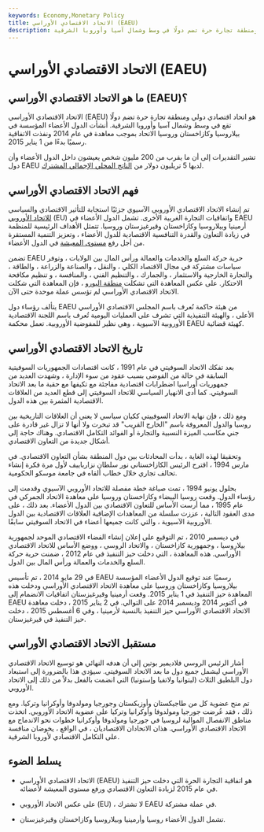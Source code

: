 ```yaml
---
keywords: Economy,Monetary Policy
title: الاتحاد الاقتصادي الأوراسي (EAEU)
description: الاتحاد الاقتصادي الأوراسي هو اتحاد اقتصادي دولي ومنطقة تجارة حرة تضم دولًا في وسط وشمال آسيا وأوروبا الشرقية.
---
```


# الاتحاد الاقتصادي الأوراسي (EAEU)
## ما هو الاتحاد الاقتصادي الأوراسي (EAEU)؟

الاتحاد الاقتصادي الأوراسي (EAEU) هو اتحاد اقتصادي دولي ومنطقة تجارة حرة تضم دولًا تقع في وسط وشمال آسيا وأوروبا الشرقية. أنشأت الدول الأعضاء المؤسسة في بيلاروسيا وكازاخستان وروسيا الاتحاد بموجب معاهدة في عام 2014 ونفذت الاتفاقية رسميًا بدءًا من 1 يناير 2015.

تشير التقديرات إلى أن ما يقرب من 200 مليون شخص يعيشون داخل الدول الأعضاء وأن دول EAEU لديها 5 تريليون دولار من [الناتج المحلي الإجمالي المشترك](/gdp).

## فهم الاتحاد الاقتصادي الأوراسي

تم إنشاء الاتحاد الاقتصادي الأوروبي الآسيوي جزئيًا استجابة للتأثير الاقتصادي والسياسي [للاتحاد الأوروبي](/europeanunion) (EU) واتفاقيات التجارة الغربية الأخرى. تشمل الدول الأعضاء في EAEU أرمينيا وبيلاروسيا وكازاخستان وقيرغيزستان وروسيا. تتمثل الأهداف الرئيسية للمنظمة في زيادة التعاون والقدرة التنافسية الاقتصادية للدول الأعضاء ، وتعزيز التنمية المستقرة من أجل رفع [مستوى المعيشة](/standard-of-living) في الدول الأعضاء.

تضمن EAEU حرية حركة السلع والخدمات والعمالة ورأس المال بين الولايات ، وتوفر سياسات مشتركة في مجال الاقتصاد الكلي ، والنقل ، والصناعة والزراعة ، والطاقة ، والتجارة الخارجية والاستثمار ، والجمارك ، والتنظيم الفني ، والمنافسة ، و تنظيم مكافحة الاحتكار. على عكس المعاهدة التي تشكلت [منطقة اليورو](/eurozone) ، فإن المعاهدة التي شكلت الاتحاد الاقتصادي الأوراسي لم تؤسس عملة موحدة حتى الآن.

يتألف رؤساء دول EAEU من هيئة حاكمة تُعرف باسم المجلس الاقتصادي الأوراسي الأعلى ، والهيئة التنفيذية التي تشرف على العمليات اليومية تُعرف باسم اللجنة الاقتصادية الأوروبية الآسيوية ، وهي نظير للمفوضية الأوروبية. تعمل محكمة EAEU كهيئة قضائية.

## تاريخ الاتحاد الاقتصادي الأوراسي

بعد تفكك الاتحاد السوفيتي في عام 1991 ، كانت اقتصادات الجمهوريات السوفيتية السابقة في حالة من الفوضى بسبب عقود من سوء الإدارة ، وشهدت العديد من جمهوريات أوراسيا اضطرابات اقتصادية مفاجئة مع تكيفها مع حقبة ما بعد الاتحاد السوفيتي. كما أدى الانهيار السياسي للاتحاد السوفيتي إلى قطع العديد من العلاقات الاقتصادية المثمرة بين هذه الدول.

ومع ذلك ، فإن نهاية الاتحاد السوفييتي ككيان سياسي لا يعني أن العلاقات التاريخية بين روسيا والدول المعروفة باسم "الخارج القريب" قد تبخرت ولا أنها لا تزال غير قادرة على جني مكاسب الميزة النسبية والتجارة أو الفوائد التكامل الاقتصادي. وهناك حاجة إلى أشكال جديدة من التعاون الاقتصادي.

وتحقيقا لهذه الغاية ، بدأت المحادثات بين دول المنطقة بشأن التعاون الاقتصادي. في مارس 1994 ، اقترح الرئيس الكازاخستاني نور سلطان نزارباييف لأول مرة فكرة إنشاء تحالف تجاري خلال خطاب ألقاه في جامعة موسكو الحكومية.

بحلول يونيو 1994 ، تمت صياغة خطة مفصلة للاتحاد الأوروبي الآسيوي وقدمت إلى رؤساء الدول. وقعت روسيا البيضاء وكازاخستان وروسيا على معاهدة الاتحاد الجمركي في عام 1995 ، مما أرست الأساس للتعاون الاقتصادي بين الدول الأعضاء. بعد ذلك ، على مدى العقود التالية ، عززت سلسلة من المعاهدات الإضافية العلاقات الاقتصادية بين الدول الأوروبية الآسيوية ، والتي كانت جميعها أعضاء في الاتحاد السوفيتي سابقًا.

في ديسمبر 2010 ، تم التوقيع على إعلان إنشاء الفضاء الاقتصادي الموحد لجمهورية بيلاروسيا ، وجمهورية كازاخستان ، والاتحاد الروسي ، ووضع الأساس للاتحاد الاقتصادي الأوراسي. هذه المعاهدة ، التي دخلت حيز التنفيذ في عام 2012 ، ضمنت حرية حركة السلع والخدمات والعمالة ورأس المال بين الدول.

في 29 مايو 2014 ، تم تأسيس EAEU رسميًا عند توقيع الدول الأعضاء المؤسسة بيلاروسيا وكازاخستان وروسيا على معاهدة الاتحاد الاقتصادي الأوراسي ودخلت هذه المعاهدة حيز التنفيذ في 1 يناير 2015. وقعت أرمينيا وقيرغيزستان اتفاقيات الانضمام إلى EAEU في أكتوبر 2014 وديسمبر 2014 على التوالي. في 2 يناير 2015 ، دخلت معاهدة الاتحاد الاقتصادي الأوراسي حيز التنفيذ بالنسبة لأرمينيا ، وفي 6 أغسطس 2015 ، دخلت حيز التنفيذ في قيرغيزستان.

## مستقبل الاتحاد الاقتصادي الأوراسي

أشار الرئيس الروسي فلاديمير بوتين إلى أن هدفه النهائي هو توسيع الاتحاد الاقتصادي الأوراسي ليشمل جميع دول ما بعد الاتحاد السوفيتي. سيؤدي هذا بالضرورة إلى استبعاد دول البلطيق الثلاث (ليتوانيا ولاتفيا وإستونيا) التي انضمت بالفعل بدلاً من ذلك إلى الاتحاد الأوروبي.

تم منح عضوية كل من طاجيكستان وأوزبكستان وجورجيا ومولدوفا وأوكرانيا وتركيا. ومع ذلك ، فقد عُرضت جورجيا ومولدوفا وأوكرانيا وتركيا على عضوية الاتحاد الأوروبي. اتخذت مناطق الانفصال الموالية لروسيا في جورجيا ومولدوفا وأوكرانيا خطوات نحو الاندماج مع الاتحاد الاقتصادي الأوراسي. هذان الاتحادان الاقتصاديان ، في الواقع ، يخوضان منافسة على التكامل الاقتصادي لأوروبا الشرقية.

## يسلط الضوء

- الاتحاد الاقتصادي الأوراسي (EAEU) هو اتفاقية التجارة الحرة التي دخلت حيز التنفيذ في عام 2015 لزيادة التعاون الاقتصادي ورفع مستوى المعيشة لأعضائه.

- على عكس الاتحاد الأوروبي (EU) ، لا تشترك EAEU في عملة مشتركة.

- تشمل الدول الأعضاء روسيا وأرمينيا وبيلاروسيا وكازاخستان وقيرغيزستان.

